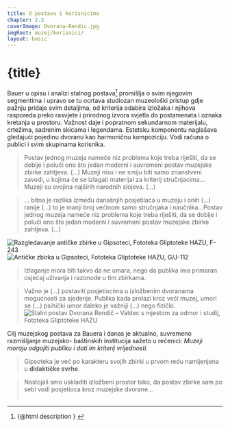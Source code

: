 ```yaml
---
title: O postavu i korisnicima
chapter: 2.3
coverImage: Dvorana-Rendic.jpg
imgRoot: muzej/korisnici/
layout: basic
---
```


# {title}

Bauer u opisu i analizi stalnog postava[^1] promišlja o svim njegovim segmentima i upravo se tu ocrtava studiozan muzeološki pristup gdje pažnju pridaje svim detaljima, od kriterija odabira izložaka i njihova rasporeda preko rasvjete i prirodnog izvora svjetla do postamenata i oznaka kretanja u prostoru. Važnost daje i popratnom sekundarnom materijalu, crtežima, sadrenim skicama i legendama. Estetsku komponentu naglašava gledajući pojedinu dvoranu kao harmoničnu kompoziciju. Vodi računa o publici i svim skupinama korisnika. 

> Postav jednog muzeja nameće niz problema koje treba riješiti, da se dobije i poluči ono što jedan moderni i suvremeni postav muzejske zbirke zahtjeva. (…) Muzeji nisu i ne smiju biti samo znanstveni zavodi, u kojima će se izlagati materijal za kriterij stručnjacima... Muzeji su svojina najširih narodnih slojeva. (…) 

> ... bitna je razlika između današnjih posjetilaca u muzeju i onih (...) ranije (…) to je manji broj većinom samo stručnjaka i naučnika…Postav jednog muzeja nameće niz problema koje treba riješiti, da se dobije i poluči ono što jedan moderni i suvremeni postav muzejske zbirke zahtjeva. (…) 

![Razgledavanje antičke zbirke u Gipsoteci, Fototeka Gliptoteke HAZU, F-243]({imgRoot}F-243-1.jpg 'Razgledavanje antičke zbirke')
![Antičke zbirka u Gipsoteci, Fototeka Gliptoteke HAZU, G/J-112]({imgRoot}G-J-112-1.jpg 'Antička zbirka u Gipsoteci')

> Izlaganje mora biti takvo da ne umara, nego da publika ima primaran osjećaj uživanja i razonode u tim zbirkama.

> Važno je (...) postaviti posjetiocima u izložbenim dvoranama mogućnosti za sjedenje. Publika kada prolazi kroz veći muzej, umori se (…) psihički umor daleko je važniji (…) nego fizički.
![Stalni postav Dvorana Rendić – Valdec s mjestom za odmor i studij, Fototeka Gliptoteke HAZU]({imgRoot}Dvorana-Rendic.jpg 'Stalni postav Dvorana Rendić – Valdec')

Cilj muzejskog postava za Bauera i danas je aktualno, suvremeno razmišljanje muzejsko- baštinskih institucija sažeto u rečenici: _Muzeji moraju odgojiti publiku i dati im kriterij vrijednosti._

> Gipsoteka je već po karakteru svojih zbirki u prvom redu namijenjena u **didaktičke svrhe**.

> Nastojali smo uskladiti izložbeni prostor tako, da postav zbirke sam po sebi vodi posjetioca kroz muzejske dvorane…
<br><br>

<script>
    import Link from '$lib/gadgets/Link.svelte'
    import PDFviewer from '$lib/gadgets/PDFviewer.svelte'

    const description = '<strong>Antun Bauer</strong>: Analiza postava zbirke moderne plastike u Gipsoteci, tipkopis, Zagreb 1948.pdf'
    const src = "/downloads/Analiza-postava-moderne-plastike_Bauer.pdf"
    const settings = { contrast: 1.75, brightness: 1.1, backup: "banananas" }
</script>

[^1]: <Link rel="external" href={ src } target={ settings.backup }><span slot="link">{@html description }</span><span slot="gadget"><PDFviewer { src } { settings } /></span></Link>










